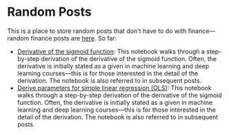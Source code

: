 # Random Posts

This is a place to store random posts that don't have to do with finance—random finance posts are [here](https://github.com/limits-to-arbitrage/random-finance-posts). So far:
* [Derivative of the sigmoid function](derivative_sigmoid.ipynb): This notebook walks through a step-by-step derivation of the derivative of the sigmoid function. Often, the derivative is initially stated as a given in machine learning and deep learning courses—this is for those interested in the detail of the derivation. The notebook is also referred to in subsequent posts.
* [Derive parameters for simple linear regression (OLS)](simple_regression_ols.ipynb): This notebook walks through a step-by-step derivation of the derivative of the sigmoid function. Often, the derivative is initially stated as a given in machine learning and deep learning courses—this is for those interested in the detail of the derivation. The notebook is also referred to in subsequent posts.
